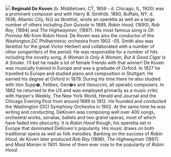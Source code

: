 ![](/dekoven.jpg)
**Reginald De Koven** (b. Middletown, CT, 1859 - d. Chicago, IL, 1920) was a prominent composer and with Harry B. Smith(b. 1860, Buffalo, NY, d. 1936, Atlantic City, NJ) as librettist, wrote an operetta as well as a large number of others including *Don Quixote* in 1889, *Robin Hood*, (1890), *Rob Roy*, (1894) and *The Highwaymen*, (1897). His most famous song is *Oh Promise Me* from Robin Hood. De Koven was also the conductor of the Washington,DC Philharmonic orchestra from 1902 -05. Smith also was librettist for the great Victor Herbert and collaborated with a number of other songwriters of the period. He was responsible for a number of hits including the novelty song, *A Woman Is Only A Woman, But A Good Cigar Is A Smoke*. I'll bet he made a lot of female friends with that winner! 
De Koven was musically trained in Europe and was a graduate of Oxford. In 1827 he travelled to Europe and studied piano and composition in Stuttgart. He earned his degree at Oxford in 1879. During his time there he also studied with Von Supp�, Felibes, Gen�e and Vanuccini, all operatic composers. In 1882 he returned to the US and was employed primarily as a music critic with Harper's Weekly, The New York World, Herald and Journal and the Chicago Evening Post from around 1889 to 1912. He founded and conducted the Washington (DC) Symphony Orchestra in 1902. 
At the same time he was writing and conducting, DeKoven was composing well over 400 songs, orchestral works, sonatas, ballets and two grand operas, most of which have faded into obscurity. It is *Robin Hood* though, his operetta set in Europe that dominated DeKoven's popularity. His music draws on both traditional opera as well as folk melodies. Banking on the success of *Robin Hood*, de Koven later produced *Rob Roy* (1896), *The Highwayman* (1897) and *Maid Marian* in 1901. None of them ever rose to the popularity of *Robin Hood*. 
